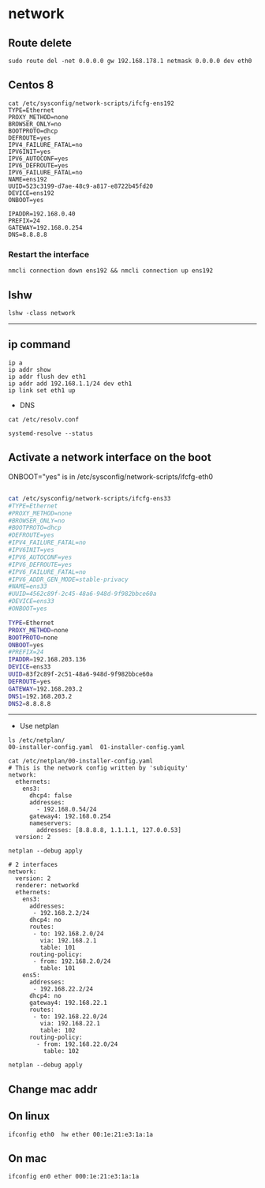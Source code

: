 # network

## Route delete
```
sudo route del -net 0.0.0.0 gw 192.168.178.1 netmask 0.0.0.0 dev eth0
```

## Centos 8
```
cat /etc/sysconfig/network-scripts/ifcfg-ens192
TYPE=Ethernet
PROXY_METHOD=none
BROWSER_ONLY=no
BOOTPROTO=dhcp
DEFROUTE=yes
IPV4_FAILURE_FATAL=no
IPV6INIT=yes
IPV6_AUTOCONF=yes
IPV6_DEFROUTE=yes
IPV6_FAILURE_FATAL=no
NAME=ens192
UUID=523c3199-d7ae-48c9-a817-e8722b45fd20
DEVICE=ens192
ONBOOT=yes

IPADDR=192.168.0.40
PREFIX=24
GATEWAY=192.168.0.254
DNS=8.8.8.8

```
### Restart the interface
```
nmcli connection down ens192 && nmcli connection up ens192

```


## lshw
```
lshw -class network
```

___________________________________________________________
## ip command
```
ip a
ip addr show
ip addr flush dev eth1
ip addr add 192.168.1.1/24 dev eth1
ip link set eth1 up
```

* DNS
```
cat /etc/resolv.conf

systemd-resolve --status
```

## Activate a network interface on the boot
ONBOOT="yes" is in /etc/sysconfig/network-scripts/ifcfg-eth0

##
```bash
cat /etc/sysconfig/network-scripts/ifcfg-ens33
#TYPE=Ethernet
#PROXY_METHOD=none
#BROWSER_ONLY=no
#BOOTPROTO=dhcp
#DEFROUTE=yes
#IPV4_FAILURE_FATAL=no
#IPV6INIT=yes
#IPV6_AUTOCONF=yes
#IPV6_DEFROUTE=yes
#IPV6_FAILURE_FATAL=no
#IPV6_ADDR_GEN_MODE=stable-privacy
#NAME=ens33
#UUID=4562c89f-2c45-48a6-948d-9f982bbce60a
#DEVICE=ens33
#ONBOOT=yes

TYPE=Ethernet
PROXY_METHOD=none
BOOTPROTO=none
ONBOOT=yes
#PREFIX=24
IPADDR=192.168.203.136
DEVICE=ens33
UUID=83f2c89f-2c51-48a6-948d-9f982bbce60a
DEFROUTE=yes
GATEWAY=192.168.203.2
DNS1=192.168.203.2
DNS2=8.8.8.8
```
____________________________________________________________
* Use netplan
```
ls /etc/netplan/
00-installer-config.yaml  01-installer-config.yaml

cat /etc/netplan/00-installer-config.yaml
# This is the network config written by 'subiquity'
network:
  ethernets:
    ens3:
      dhcp4: false
      addresses:
        - 192.168.0.54/24
      gateway4: 192.168.0.254
      nameservers:
        addresses: [8.8.8.8, 1.1.1.1, 127.0.0.53]
  version: 2

netplan --debug apply

# 2 interfaces
network:
  version: 2
  renderer: networkd
  ethernets:
    ens3:
      addresses:
       - 192.168.2.2/24
      dhcp4: no
      routes:
       - to: 192.168.2.0/24
         via: 192.168.2.1
         table: 101
      routing-policy:
       - from: 192.168.2.0/24
         table: 101
    ens5:
      addresses:
       - 192.168.22.2/24
      dhcp4: no
      gateway4: 192.168.22.1
      routes:
       - to: 192.168.22.0/24
         via: 192.168.22.1
         table: 102
      routing-policy:
        - from: 192.168.22.0/24
          table: 102
  
netplan --debug apply
```

## Change mac addr
## On linux
```
ifconfig eth0  hw ether 00:1e:21:e3:1a:1a
```


## On mac
```
ifconfig en0 ether 000:1e:21:e3:1a:1a
```
